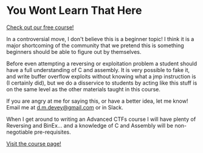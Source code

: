# You Wont Learn That Here

[Check out our free course!](https://academy.hoppersroppers.org/mod/page/view.php?id=638)

In a controversial move, I don't believe this is a beginner topic! I think it is a major shortcoming of the community that we pretend this is something beginners should be able to figure out by themselves. 

Before even attempting a reversing or exploitation problem a student should have a full understanding of C and assembly. It is very possible to fake it, and write buffer overflow exploits without knowing what a jmp instruction is (I certainly did), but we do a disservice to students by acting like this stuff is on the same level as the other materials taught in this course. 

If you are angry at me for saying this, or have a better idea, let me know! Email me at d.m.devey@gmail.com or in Slack. 

When I get around to writing an Advanced CTFs course I will have plenty of Reversing and BinEx... and a knowledge of C and Assembly will be non-negotiable pre-requisites. 


[Visit the course page!](https://academy.hoppersroppers.org/mod/page/view.php?id=638) 
